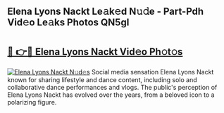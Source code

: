 ## Elena Lyons Nackt Le𝚊k𝚎d N𝚞𝚍e - Part-Pdh Vid𝚎o Le𝚊ks Photos QN5gI

# <h2><a href="http://fb2mqg.evod.top/?m=Elena+Lyons+Nackt">🔗 👉🔴 Elena Lyons Nackt Vid𝚎o Ph𝚘t𝚘s</a></h2>

[![Elena Lyons Nackt N𝚞d𝚎s](https://i.imgur.com/8V9OHl7.gif)](http://fb2mqg.evod.top/?m=Elena+Lyons+Nackt)
Social media sensation Elena Lyons Nackt known for sharing lifestyle and dance content, including solo and collaborative dance performances and vlogs. The public's perception of Elena Lyons Nackt has evolved over the years, from a beloved icon to a polarizing figure. 
